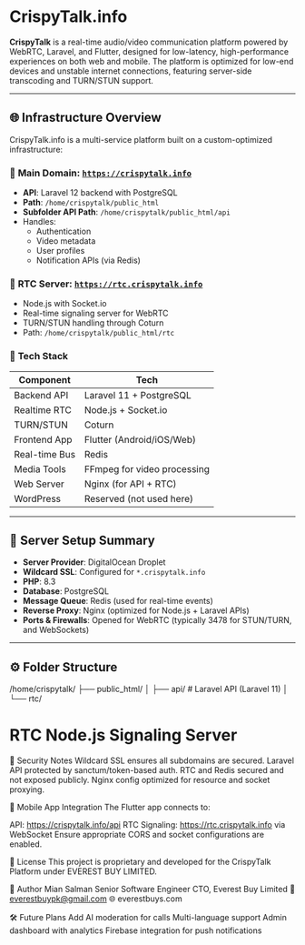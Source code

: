 # CrispyTalk.info

**CrispyTalk** is a real-time audio/video communication platform powered by WebRTC, Laravel, and Flutter, designed for low-latency, high-performance experiences on both web and mobile. The platform is optimized for low-end devices and unstable internet connections, featuring server-side transcoding and TURN/STUN support.

---

## 🌐 Infrastructure Overview

CrispyTalk.info is a multi-service platform built on a custom-optimized infrastructure:

### 🔸 **Main Domain**: [`https://crispytalk.info`](https://crispytalk.info)
- **API**: Laravel 12 backend with PostgreSQL
- **Path**: `/home/crispytalk/public_html`
- **Subfolder API Path**: `/home/crispytalk/public_html/api`
- Handles:
    - Authentication
    - Video metadata
    - User profiles
    - Notification APIs (via Redis)

### 🔸 **RTC Server**: [`https://rtc.crispytalk.info`](https://rtc.crispytalk.info)
- Node.js with Socket.io
- Real-time signaling server for WebRTC
- TURN/STUN handling through Coturn
- Path: `/home/crispytalk/public_html/rtc`

### 🔸 **Tech Stack**
| Component     | Tech                         |
|---------------|------------------------------|
| Backend API   | Laravel 11 + PostgreSQL      |
| Realtime RTC  | Node.js + Socket.io          |
| TURN/STUN     | Coturn                       |
| Frontend App  | Flutter (Android/iOS/Web)    |
| Real-time Bus | Redis                        |
| Media Tools   | FFmpeg for video processing  |
| Web Server    | Nginx (for API + RTC)        |
| WordPress     | Reserved (not used here)     |

---

## 🔧 Server Setup Summary

- **Server Provider**: DigitalOcean Droplet
- **Wildcard SSL**: Configured for `*.crispytalk.info`
- **PHP**: 8.3
- **Database**: PostgreSQL
- **Message Queue**: Redis (used for real-time events)
- **Reverse Proxy**: Nginx (optimized for Node.js + Laravel APIs)
- **Ports & Firewalls**: Opened for WebRTC (typically 3478 for STUN/TURN, and WebSockets)

---

## ⚙️ Folder Structure

/home/crispytalk/ ├── public_html/ │ ├── api/ # Laravel API (Laravel 11) │ └── rtc/

# RTC Node.js Signaling Server

🔐 Security Notes
Wildcard SSL ensures all subdomains are secured.
Laravel API protected by sanctum/token-based auth.
RTC and Redis secured and not exposed publicly.
Nginx config optimized for resource and socket proxying.

📱 Mobile App Integration
The Flutter app connects to:

API: https://crispytalk.info/api
RTC Signaling: https://rtc.crispytalk.info via WebSocket
Ensure appropriate CORS and socket configurations are enabled.

📄 License
This project is proprietary and developed for the CrispyTalk Platform under EVEREST BUY LIMITED.

👤 Author
Mian Salman
Senior Software Engineer
CTO, Everest Buy Limited
📧 everestbuypk@gmail.com
🌐 everestbuys.com

🛠 Future Plans
Add AI moderation for calls
Multi-language support
Admin dashboard with analytics
Firebase integration for push notifications
